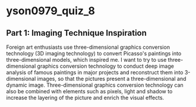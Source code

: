 # yson0979_quiz_8
## Part 1: Imaging Technique Inspiration
Foreign art enthusiasts use three-dimensional graphics conversion technology (3D imaging technology) to convert Picasso's paintings into three-dimensional models, which inspired me. I want to try to use three-dimensional graphics conversion technology to conduct deep image analysis of famous paintings in major projects and reconstruct them into 3-dimensional images, so that the pictures present a three-dimensional and dynamic image. Three-dimensional graphics conversion technology can also be combined with elements such as pixels, light and shadow to increase the layering of the picture and enrich the visual effects.